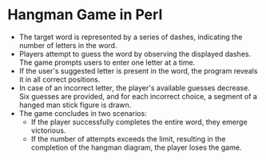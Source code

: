 # Hangman Game in Perl

- The target word is represented by a series of dashes, indicating the number of letters in the word.
- Players attempt to guess the word by observing the displayed dashes. The game prompts users to enter one letter at a time.
- If the user's suggested letter is present in the word, the program reveals it in all correct positions.
- In case of an incorrect letter, the player's available guesses decrease. Six guesses are provided, and for each incorrect choice, a segment of a hanged man stick figure is drawn.
- The game concludes in two scenarios:
  - If the player successfully completes the entire word, they emerge victorious.
  - If the number of attempts exceeds the limit, resulting in the completion of the hangman diagram, the player loses the game.
